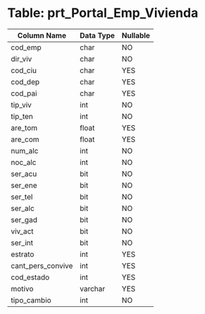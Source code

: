 # Table: prt_Portal_Emp_Vivienda

| Column Name | Data Type | Nullable |
|-------------|-----------|----------|
| cod_emp | char | NO |
| dir_viv | char | NO |
| cod_ciu | char | YES |
| cod_dep | char | YES |
| cod_pai | char | YES |
| tip_viv | int | NO |
| tip_ten | int | NO |
| are_tom | float | YES |
| are_com | float | YES |
| num_alc | int | NO |
| noc_alc | int | NO |
| ser_acu | bit | NO |
| ser_ene | bit | NO |
| ser_tel | bit | NO |
| ser_alc | bit | NO |
| ser_gad | bit | NO |
| viv_act | bit | NO |
| ser_int | bit | NO |
| estrato | int | YES |
| cant_pers_convive | int | YES |
| cod_estado | int | YES |
| motivo | varchar | YES |
| tipo_cambio | int | NO |
